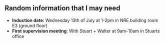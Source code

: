 ## Random information that I may need

* **Induction date**: Wednesday 13th of July at 1-2pm in NRE building room E3 (ground floor)
* **First supervision meeting**: With Stuart + Walter at 9am-10am in Stuarts office

